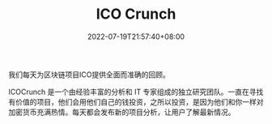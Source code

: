 ﻿---
weight: 
title: "ICO Crunch"
description: "我们每天为区块链项目ICO提供全面而准确的回顾"
date: 2022-07-19T21:57:40+08:00
lastmod: 2022-07-19T16:45:40+08:00
draft: false
authors: ["浮尘"]
featuredImage: "ico-crunch.jpg"
link: "https://icocrunch.io/"
tags: ["数据收集","ICO Crunch"]
categories: ["navigation"]
navigation: ["数据收集"]
lightgallery: true
toc: true
pinned: false
recommend: false
recommend1: false
---
我们每天为区块链项目ICO提供全面而准确的回顾。

ICOCrunch 是一个由经验丰富的分析和 IT 专家组成的独立研究团队。一直在寻找有价值的项目，他们会用他们自己的钱投资，之所以投资，是因为他们和你一样对加密货币充满热情。每天都会发布新的项目分析，让用户了解最新情况。